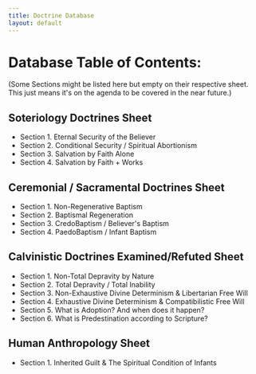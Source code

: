 ```yaml
---
title: Doctrine Database
layout: default
---
```


# Database Table of Contents: 				
			
(Some Sections might be listed here but empty on their respective sheet. This just means it's on the agenda to be covered in the near future.)	

## Soteriology Doctrines Sheet
* Section 1. Eternal Security of the Believer			
* Section 2. Conditional Security / Spiritual Abortionism			
* Section 3. Salvation by Faith Alone 			
* Section 4. Salvation by Faith + Works 			
			
## Ceremonial / Sacramental Doctrines Sheet
* Section 1. Non-Regenerative Baptism 			
* Section 2. Baptismal Regeneration			
* Section 3. CredoBaptism / Believer's Baptism 			
* Section 4. PaedoBaptism / Infant Baptism 			
			
## Calvinistic Doctrines Examined/Refuted Sheet
* Section 1. Non-Total Depravity by Nature			
* Section 2. Total Depravity / Total Inability 			
* Section 3. Non-Exhaustive Divine Determinism & Libertarian Free Will 			
* Section 4. Exhaustive Divine Determinism & Compatibilistic Free Will 			
* Section 5. What is Adoption? And when does it happen?			
* Section 6. What is Predestination according to Scripture?			
			
## Human Anthropology Sheet
* Section 1. Inherited Guilt & The Spiritual Condition of Infants 			
